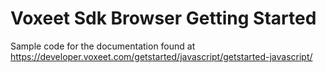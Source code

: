 # Voxeet Sdk Browser Getting Started

Sample code for the documentation found at https://developer.voxeet.com/getstarted/javascript/getstarted-javascript/